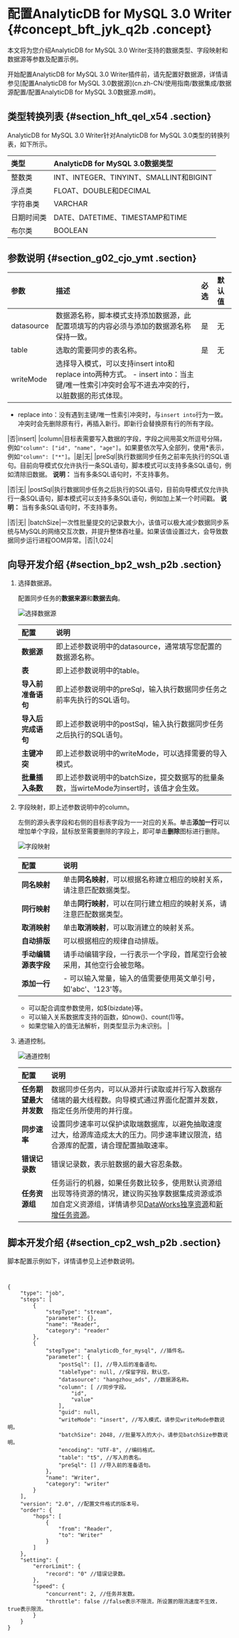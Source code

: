 # 配置AnalyticDB for MySQL 3.0 Writer {#concept_bft_jyk_q2b .concept}

本文将为您介绍AnalyticDB for MySQL 3.0 Writer支持的数据类型、字段映射和数据源等参数及配置示例。

开始配置AnalyticDB for MySQL 3.0 Writer插件前，请先配置好数据源，详情请参见[配置AnalyticDB for MySQL 3.0数据源](cn.zh-CN/使用指南/数据集成/数据源配置/配置AnalyticDB for MySQL 3.0数据源.md#)。

## 类型转换列表 {#section_hft_qel_x54 .section}

AnalyticDB for MySQL 3.0 Writer针对AnalyticDB for MySQL 3.0类型的转换列表，如下所示。

|类型|AnalyticDB for MySQL 3.0数据类型|
|:-|:---------------------------|
|整数类|INT、INTEGER、TINYINT、SMALLINT和BIGINT|
|浮点类|FLOAT、DOUBLE和DECIMAL|
|字符串类|VARCHAR|
|日期时间类|DATE、DATETIME、TIMESTAMP和TIME|
|布尔类|BOOLEAN|

## 参数说明 {#section_g02_cjo_ymt .section}

|参数|描述|必选|默认值|
|:-|:-|:-|:--|
|datasource|数据源名称，脚本模式支持添加数据源，此配置项填写的内容必须与添加的数据源名称保持一致。|是|无|
|table|选取的需要同步的表名称。|是|无|
|writeMode|选择导入模式，可以支持insert into和replace into两种方式。 -   insert into：当主键/唯一性索引冲突时会写不进去冲突的行，以脏数据的形式体现。
-   replace into：没有遇到主键/唯一性索引冲突时，与`insert into`行为一致。冲突时会先删除原有行，再插入新行。即新行会替换原有行的所有字段。

 |否|insert|
|column|目标表需要写入数据的字段，字段之间用英文所逗号分隔，例如`"column": ["id", "name", "age"]`。如果要依次写入全部列，使用\*表示， 例如`"column": ["*"]`。|是|无|
|preSql|执行数据同步任务之前率先执行的SQL语句。目前向导模式仅允许执行一条SQL语句，脚本模式可以支持多条SQL语句，例如清除旧数据。 **说明：** 当有多条SQL语句时，不支持事务。

 |否|无|
|postSql|执行数据同步任务之后执行的SQL语句，目前向导模式仅允许执行一条SQL语句，脚本模式可以支持多条SQL语句，例如加上某一个时间戳。 **说明：** 当有多条SQL语句时，不支持事务。

 |否|无|
|batchSize|一次性批量提交的记录数大小，该值可以极大减少数据同步系统与MySQL的网络交互次数，并提升整体吞吐量。如果该值设置过大，会导致数据同步运行进程OOM异常。|否|1,024|

## 向导开发介绍 {#section_bp2_wsh_p2b .section}

1.  选择数据源。

    配置同步任务的**数据来源**和**数据去向**。

    ![选择数据源](http://static-aliyun-doc.oss-cn-hangzhou.aliyuncs.com/assets/img/1462971/156739032857374_zh-CN.png)

    |配置|说明|
    |:-|:-|
    |**数据源**|即上述参数说明中的datasource，通常填写您配置的数据源名称。|
    |**表**|即上述参数说明中的table。|
    |**导入前准备语句**|即上述参数说明中的preSql，输入执行数据同步任务之前率先执行的SQL语句。|
    |**导入后完成语句**|即上述参数说明中的postSql，输入执行数据同步任务之后执行的SQL语句。|
    |**主键冲突**|即上述参数说明中的writeMode，可以选择需要的导入模式。|
    |**批量插入条数**|即上述参数说明中的batchSize，提交数据写的批量条数，当wirteMode为insert时，该值才会生效。|

2.  字段映射，即上述参数说明中的column。

    左侧的源头表字段和右侧的目标表字段为一一对应的关系。单击**添加一行**可以增加单个字段，鼠标放至需要删除的字段上，即可单击**删除**图标进行删除。

    ![字段映射](http://static-aliyun-doc.oss-cn-hangzhou.aliyuncs.com/assets/img/1462970/156739032857152_zh-CN.png)

    |配置|说明|
    |:-|:-|
    |**同名映射**|单击**同名映射**，可以根据名称建立相应的映射关系，请注意匹配数据类型。|
    |**同行映射**|单击**同行映射**，可以在同行建立相应的映射关系，请注意匹配数据类型。|
    |**取消映射**|单击**取消映射**，可以取消建立的映射关系。|
    |**自动排版**|可以根据相应的规律自动排版。|
    |**手动编辑源表字段**|请手动编辑字段，一行表示一个字段，首尾空行会被采用，其他空行会被忽略。|
    |**添加一行**|     -   可以输入常量，输入的值需要使用英文单引号，如'abc'、'123'等。
    -   可以配合调度参数使用，如$\{bizdate\}等。
    -   可以输入关系数据库支持的函数，如now\(\)、count\(1\)等。
    -   如果您输入的值无法解析，则类型显示为未识别。
 |

3.  通道控制。

    ![通道控制](http://static-aliyun-doc.oss-cn-hangzhou.aliyuncs.com/assets/img/16221/15673903287675_zh-CN.png)

    |配置|说明|
    |:-|:-|
    |**任务期望最大并发数**|数据同步任务内，可以从源并行读取或并行写入数据存储端的最大线程数。向导模式通过界面化配置并发数，指定任务所使用的并行度。|
    |**同步速率**|设置同步速率可以保护读取端数据库，以避免抽取速度过大，给源库造成太大的压力。同步速率建议限流，结合源库的配置，请合理配置抽取速率。|
    |**错误记录数**|错误记录数，表示脏数据的最大容忍条数。|
    |**任务资源组**|任务运行的机器，如果任务数比较多，使用默认资源组出现等待资源的情况，建议购买独享数据集成资源或添加自定义资源组，详情请参见[DataWorks独享资源](../../../../cn.zh-CN/产品定价/包年包月/DataWorks独享资源.md#)和[新增任务资源](cn.zh-CN/使用指南/数据集成/常见配置/新增任务资源.md#)。|


## 脚本开发介绍 {#section_cp2_wsh_p2b .section}

脚本配置示例如下，详情请参见上述参数说明。

``` {#codeblock_0jz_dsp_oac}


{
    "type": "job",
    "steps": [
        {
            "stepType": "stream",
            "parameter": {},
            "name": "Reader",
            "category": "reader"
        },
        {
            "stepType": "analyticdb_for_mysql", //插件名。
            "parameter": {
                "postSql": [], //导入后的准备语句。
                "tableType": null, //保留字段，默认空。
                "datasource": "hangzhou_ads", //数据源名称。
                "column": [ //同步字段。
                    "id",
                    "value"
                ],
                "guid": null,
                "writeMode": "insert", //写入模式，请参见writeMode参数说明。
                "batchSize": 2048, //批量写入的大小，请参见batchSize参数说明。
                "encoding": "UTF-8", //编码格式。
                "table": "t5", //写入的表名。
                "preSql": [] //导入前的准备语句。
            },
            "name": "Writer",
            "category": "writer"
        }
    ],
    "version": "2.0", //配置文件格式的版本号。
    "order": {
        "hops": [
            {
                "from": "Reader",
                "to": "Writer"
            }
        ]
    },
    "setting": {
        "errorLimit": {
            "record": "0" //错误记录数。
        },
        "speed": {
            "concurrent": 2, //任务并发数。
            "throttle": false //false表示不限流，所设置的限流速度不生效，true表示限流。
        }
    }
}
```

